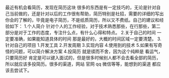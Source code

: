 最近有机会看简历，发现在简历这块 很多的东西是有一定技巧的，无论是针对自己当前做的，还是针对以后的工作很有帮助，简历特别是社招，需要的详细的写出你会的了解的，毕竟是电子简历，不是纸质简历，所以又不费纸。自己的建议和经验如下：
1.个人简介  针对个人的工作经验，对于技术熟悉那些，在行那些，第二部分是对于工作的态度，专注什么点，有什么心得和特点。
2.关于自己的时间 一定要准确，如果能知道具体的时间 那是最好的，大概的时间区域一定要清楚。
3.针对自己的项目 1.开发工具 2.开发周期 3.实现内容 4.使用到的技术 5.如果有写奇怪的问题，可以简介解决方案
4.投简历 就是锲而不舍，因为这个纯粹是 看运气，只要简历好 肯定是可以键入面试的，但是很多时候别人都不会去看全部的简历，所以就应该多投简历。很多的渠道，网站 官网 qq 微信等等，能想到的渠道 都应该去尝试下。